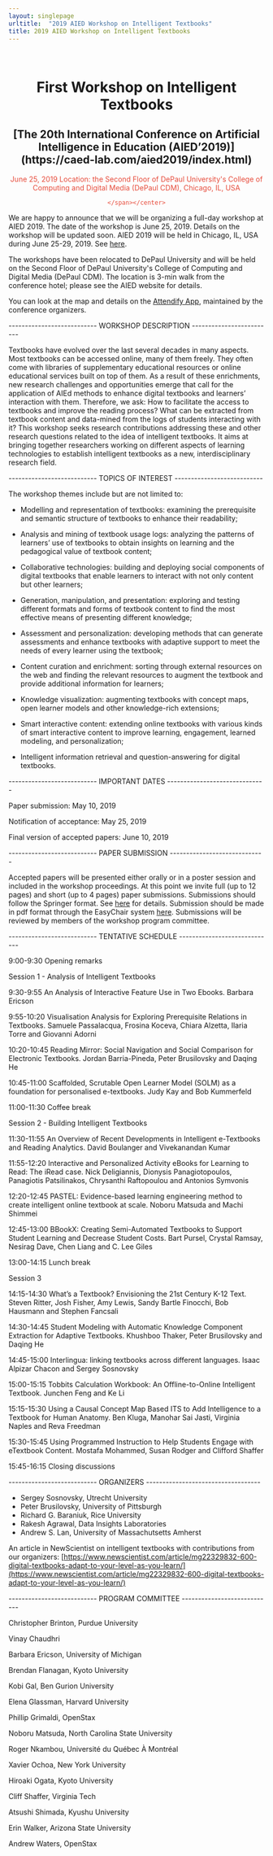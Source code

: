 ```yaml
---
layout: singlepage
urltitle:  "2019 AIED Workshop on Intelligent Textbooks"
title: 2019 AIED Workshop on Intelligent Textbooks
---
```



<br>
<div class="row">
  <div class="col-xs-12">
    <center><h1>First Workshop on Intelligent Textbooks</h1></center>
    <center><h2>[The 20th International Conference on Artificial Intelligence in Education (AIED’2019)](https://caed-lab.com/aied2019/index.html)</h2></center>
    <center><span style="color:#e74c3c;font-weight:400;">
      June 25, 2019
      Location: the Second Floor of DePaul University's College of Computing and Digital Media (DePaul CDM), Chicago, IL, USA
      
    </span></center>
  </div>
</div>



We are happy to announce that we will be organizing a full-day workshop at AIED 2019. The date of the workshop is June 25, 2019. Details on the workshop will be updated soon. AIED 2019 will be held in Chicago, IL, USA during June 25-29, 2019.  See [here](https://caed-lab.com/aied2019/index.html).

The workshops have been relocated to DePaul University and will be held on the Second Floor of DePaul University's College of Computing and Digital Media (DePaul CDM). The location is 3-min walk from the conference hotel; please see the AIED website for details. 

You can look at the map and details on the [Attendify App](https://nam05.safelinks.protection.outlook.com/?url=https%3A%2F%2Fsuklaa.us20.list-manage.com%2Ftrack%2Fclick%3Fu%3Df227e5907e43ecaeca460868e%26id%3D9ab55055a2%26e%3D6f637b34f6&data=02%7C01%7Cpeterb%40pitt.edu%7Cf79f4d7dd2344429524008d6ef3d7ee0%7C9ef9f489e0a04eeb87cc3a526112fd0d%7C1%7C0%7C636959444736699823&sdata=aaTA3YolFtE%2BLdC58779%2BLTCFURO6GOf2hJAvq1f0UI%3D&reserved=0), maintained by the conference organizers. 

--------------------------- WORKSHOP DESCRIPTION -------------------------

Textbooks have evolved over the last several decades in many aspects. Most textbooks can be 
accessed online, many of them freely. They often come with libraries of supplementary educational 
resources or online educational services built on top of them. As a result of these enrichments, 
new research challenges and opportunities emerge that call for the application of AIEd methods 
to enhance digital textbooks and learners’ interaction with them. Therefore, we ask: How to 
facilitate the access to textbooks and improve the reading process? What can be extracted from 
textbook content and data-mined from the logs of students interacting with it? This workshop seeks 
research contributions addressing these and other research questions related to the idea of 
intelligent textbooks. It aims at bringing together researchers working on different aspects of 
learning technologies to establish intelligent textbooks as a new, interdisciplinary research field.

--------------------------- TOPICS OF INTEREST --------------------------- 

The workshop themes include but are not limited to:

* Modelling and representation of textbooks: examining the prerequisite and semantic structure of 
textbooks to enhance their readability;

* Analysis and mining of textbook usage logs: analyzing the patterns of learners’ use of textbooks 
to obtain insights on learning and the pedagogical value of textbook content;

* Collaborative technologies: building and deploying social components of digital textbooks that 
enable learners to interact with not only content but other learners;

* Generation, manipulation, and presentation: exploring and testing different formats and forms of 
textbook content to find the most effective means of presenting different knowledge;

* Assessment and personalization: developing methods that can generate assessments and enhance 
textbooks with adaptive support to meet the needs of every learner using the textbook;

* Content curation and enrichment: sorting through external resources on the web and finding the 
relevant resources to augment the textbook and provide additional information for learners;   

* Knowledge visualization: augmenting textbooks with concept maps, open learner models and other 
knowledge-rich extensions;

* Smart interactive content: extending online textbooks with various kinds of smart interactive 
content to improve learning, engagement, learned modeling, and personalization;

* Intelligent information retrieval and question-answering for digital textbooks.


--------------------------- IMPORTANT DATES ------------------------------ 

Paper submission:  May 10, 2019

Notification of acceptance: May 25, 2019

Final version of accepted papers: June 10, 2019

--------------------------- PAPER SUBMISSION -----------------------------
                         
Accepted papers will be presented either orally or in a poster session and included in the workshop proceedings. 
At this point we invite full (up to 12 pages) and short (up to 4 pages) paper submissions.
Submissions should follow the Springer format.
See [here](https://www.springer.com/computer/lncs?SGWID=0-164-6-793341-0) for details.
Submission should be made in pdf format through the EasyChair system [here](https://easychair.org/conferences/?conf=intelligenttextbooks).
Submissions will be reviewed by members of the workshop program committee.

--------------------------- TENTATIVE SCHEDULE -----------------------------

9:00-9:30 Opening remarks

Session 1 - Analysis of Intelligent Textbooks 

9:30-9:55 An Analysis of Interactive Feature Use in Two Ebooks. Barbara Ericson

9:55-10:20 Visualisation Analysis for Exploring Prerequisite Relations in Textbooks. Samuele Passalacqua, Frosina Koceva, Chiara Alzetta, Ilaria Torre and Giovanni Adorni

10:20-10:45 Reading Mirror: Social Navigation and Social Comparison for Electronic Textbooks. Jordan Barria-Pineda, Peter Brusilovsky and Daqing He

10:45-11:00 Scaffolded, Scrutable Open Learner Model (SOLM) as a foundation for personalised e-textbooks. Judy Kay and Bob Kummerfeld

11:00-11:30 Coffee break

Session 2 - Building Intelligent Textbooks

11:30-11:55 An Overview of Recent Developments in Intelligent e-Textbooks and Reading Analytics. David Boulanger and Vivekanandan Kumar

11:55-12:20 Interactive and Personalized Activity eBooks for Learning to Read: The iRead case. Nick Deligiannis, Dionysis Panagiotopoulos, Panagiotis Patsilinakos, Chrysanthi Raftopoulou and Antonios Symvonis

12:20-12:45 PASTEL: Evidence-based learning engineering method to create intelligent online textbook at scale. Noboru Matsuda and Machi Shimmei

12:45-13:00 BBookX: Creating Semi-Automated Textbooks to Support Student Learning and Decrease Student Costs. Bart Pursel, Crystal Ramsay, Nesirag Dave, Chen Liang and C. Lee Giles

13:00-14:15 Lunch break

Session 3 

14:15-14:30 What’s a Textbook? Envisioning the 21st Century K-12 Text. Steven Ritter, Josh Fisher, Amy Lewis, Sandy Bartle Finocchi, Bob Hausmann and Stephen Fancsali

14:30-14:45 Student Modeling with Automatic Knowledge Component Extraction for Adaptive Textbooks. Khushboo Thaker, Peter Brusilovsky and Daqing He

14:45-15:00 Interlingua: linking textbooks across different languages. Isaac Alpizar Chacon and Sergey Sosnovsky

15:00-15:15 Tobbits Calculation Workbook: An Offline-to-Online Intelligent Textbook. Junchen Feng and Ke Li

15:15-15:30 Using a Causal Concept Map Based ITS to Add Intelligence to a Textbook for Human Anatomy. Ben Kluga, Manohar Sai Jasti, Virginia Naples and Reva Freedman

15:30-15:45 Using Programmed Instruction to Help Students Engage with eTextbook Content. Mostafa Mohammed, Susan Rodger and Clifford Shaffer

15:45-16:15 Closing discussions

<!--- -------------------------- ACCEPTED SUBMISSIONS -------------------------

Full papers/talks
* PASTEL: Evidence-based learning engineering method to create intelligent online textbook at scale, Noboru Matsuda and Machi Shimmei
* An Overview of Recent Developments in Intelligent e-Textbooks and Reading Analytics, David Boulanger and Vivekanandan Kumar
* Interactive and Personalized Activity eBooks for Learning to Read: The iRead case, Nick Deligiannis, Dionysis Panagiotopoulos, Panagiotis Patsilinakos, Chrysanthi Raftopoulou and Antonios Symvonis
* Visualisation Analysis for Exploring Prerequisite Relations in Textbooks, 	Samuele Passalacqua, Frosina Koceva, Chiara Alzetta, Ilaria Torre and Giovanni Adorni
* An Analysis of Interactive Feature Use in Two Ebooks, Barbara Ericson
* Reading Mirror: Social Navigation and Social Comparison for Electronic Textbooks, Jordan Barria-Pineda, Peter Brusilovsky and Daqing He

Short papers/talks
* Using Programmed Instruction to Help Students Engage with eTextbook Content, Mostafa Mohammed, Susan Rodger and Clifford Shaffer
* Using a Causal Concept Map Based ITS to Add Intelligence to a Textbook for Human Anatomy, Ben Kluga, Manohar Sai Jasti, Virginia Naples and Reva Freedman
* Interlingua: linking textbooks across different languages, Isaac Alpizar Chacon and Sergey Sosnovsky
* Tobbits Calculation Workbook: An Offline-to-Online Intelligent Textbook, Junchen Feng and Ke Li
* What’s a Textbook? Envisioning the 21st Century K-12 Text, Steven Ritter, Josh Fisher, Amy Lewis, Sandy Bartle Finocchi, Bob Hausmann and Stephen Fancsali
* BBookX: Creating Semi-Automated Textbooks to Support Student Learning and Decrease Student Costs, Bart Pursel, Crystal Ramsay, Nesirag Dave, Chen Liang and C. Lee Giles
* Student Modeling with Automatic Knowledge Component Extraction for Adaptive Textbooks, 	Khushboo Thaker, Peter Brusilovsky and Daqing He
* Scaffolded, Scrutable Open Learner Model (SOLM) as a foundation for personalised e-textbooks, Judy Kay and Bob Kummerfeld

--->

--------------------------- ORGANIZERS -----------------------------------

* Sergey Sosnovsky, Utrecht University
* Peter Brusilovsky, University of Pittsburgh
* Richard G. Baraniuk, Rice University 
* Rakesh Agrawal, Data Insights Laboratories
* Andrew S. Lan, University of Massachutsetts Amherst

An article in NewScientist on intelligent textbooks with contributions from our organizers:
[https://www.newscientist.com/article/mg22329832-600-digital-textbooks-adapt-to-your-level-as-you-learn/](https://www.newscientist.com/article/mg22329832-600-digital-textbooks-adapt-to-your-level-as-you-learn/)

--------------------------- PROGRAM COMMITTEE ----------------------------

Christopher	Brinton, Purdue University

Vinay	Chaudhri

Barbara	Ericson, University of Michigan

Brendan	Flanagan, Kyoto University

Kobi Gal, Ben Gurion University

Elena	Glassman, Harvard University

Phillip Grimaldi, OpenStax

Noboru	Matsuda, North Carolina State University

Roger	Nkambou, Université du Québec À Montréal

Xavier Ochoa, New York University

Hiroaki	Ogata, Kyoto University

Cliff	Shaffer, Virginia Tech

Atsushi Shimada, Kyushu University

Erin Walker, Arizona State University

Andrew Waters, OpenStax



